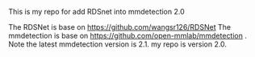 This is my repo for add RDSnet into mmdetection 2.0

The RDSNet is base on https://github.com/wangsr126/RDSNet
The mmdetection is base on https://github.com/open-mmlab/mmdetection .
Note the latest mmdetection version is 2.1. my repo is version 2.0. 

